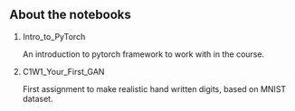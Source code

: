 ## About the notebooks
1. Intro_to_PyTorch

    An introduction to pytorch framework to work with in the course.

2. C1W1_Your_First_GAN

    First assignment to make realistic hand written digits, based on MNIST dataset.
